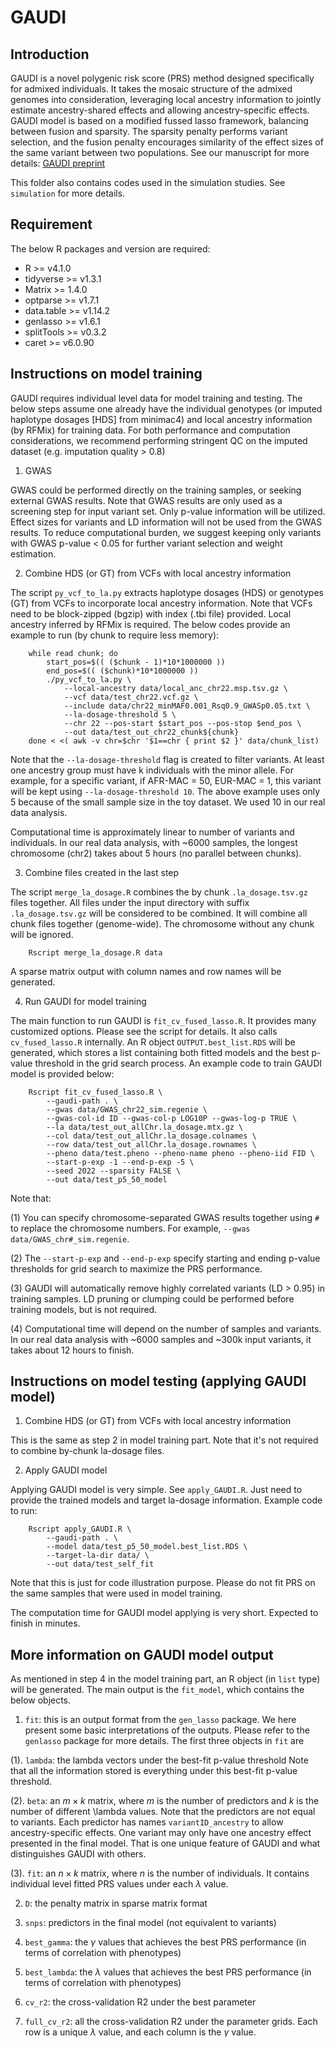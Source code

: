 # GAUDI

## Introduction

GAUDI is a novel polygenic risk score (PRS) method designed specifically for admixed individuals.
It takes the mosaic structure of the admixed genomes into consideration, leveraging local ancestry information to jointly estimate ancestry-shared effects and allowing ancestry-specific effects.
GAUDI model is based on a modified fussed lasso framework, balancing between fusion and sparsity.
The sparsity penalty performs variant selection, and the fusion penalty encourages similarity of the effect sizes of the same variant between two populations.
See our manuscript for more details: [GAUDI preprint](<https://www.biorxiv.org/content/10.1101/2022.10.06.511219v1.abstract>)

This folder also contains codes used in the simulation studies. See `simulation` for more details.

## Requirement

The below R packages and version are required:

* R >= v4.1.0
* tidyverse >= v1.3.1
* Matrix >= 1.4.0
* optparse >= v1.7.1
* data.table >= v1.14.2
* genlasso >= v1.6.1
* splitTools >= v0.3.2
* caret >= v6.0.90

## Instructions on model training

GAUDI requires individual level data for model training and testing.
The below steps assume one already have the individual genotypes (or imputed haplotype dosages [HDS] from minimac4) and local ancestry information (by RFMix) for training data.
For both performance and computation considerations, we recommend performing stringent QC on the imputed dataset (e.g. imputation quality > 0.8)

1. GWAS

GWAS could be performed directly on the training samples, or seeking external GWAS results. Note that GWAS results are only used as a screening step for input variant set.
Only p-value information will be utilized. Effect sizes for variants and LD information will not be used from the GWAS results.
To reduce computational burden, we suggest keeping only variants with GWAS p-value < 0.05 for further variant selection and weight estimation.

2. Combine HDS (or GT) from VCFs with local ancestry information

The script `py_vcf_to_la.py` extracts haplotype dosages (HDS) or genotypes (GT) from VCFs to incorporate local ancestry information. 
Note that VCFs need to be block-zipped (bgzip) with index (.tbi file) provided.
Local ancestry inferred by RFMix is required. The below codes provide an example to run (by chunk to require less memory):

		while read chunk; do
			start_pos=$(( ($chunk - 1)*10*1000000 ))
			end_pos=$(( ($chunk)*10*1000000 ))
			./py_vcf_to_la.py \
				--local-ancestry data/local_anc_chr22.msp.tsv.gz \
				--vcf data/test_chr22.vcf.gz \
				--include data/chr22_minMAF0.001_Rsq0.9_GWASp0.05.txt \
				--la-dosage-threshold 5 \
				--chr 22 --pos-start $start_pos --pos-stop $end_pos \
				--out data/test_out_chr22_chunk${chunk}
		done < <( awk -v chr=$chr '$1==chr { print $2 }' data/chunk_list)

Note that the `--la-dosage-threshold` flag is created to filter variants. At least one ancestry group must have k individuals with the minor allele.
For example, for a specific variant, if AFR-MAC = 50, EUR-MAC = 1, this variant will be kept using `--la-dosage-threshold 10`. 
The above example uses only 5 because of the small sample size in the toy dataset. We used 10 in our real data analysis.

Computational time is approximately linear to number of variants and individuals. 
In our real data analysis, with ~6000 samples, the longest chromosome (chr2) takes about 5 hours (no parallel between chunks).

3. Combine files created in the last step

The script `merge_la_dosage.R` combines the by chunk `.la_dosage.tsv.gz` files together. 
All files under the input directory with suffix `.la_dosage.tsv.gz` will be considered to be combined.
It will combine all chunk files together (genome-wide).
The chromosome without any chunk will be ignored.

		Rscript merge_la_dosage.R data

A sparse matrix output with column names and row names will be generated.

4. Run GAUDI for model training

The main function to run GAUDI is `fit_cv_fused_lasso.R`. 
It provides many customized options. Please see the script for details.
It also calls `cv_fused_lasso.R` internally.
An R object `OUTPUT.best_list.RDS` will be generated, which stores a list containing both fitted models and the best p-value threshold in the grid search process.
An example code to train GAUDI model is provided below:


		Rscript fit_cv_fused_lasso.R \
			--gaudi-path . \
			--gwas data/GWAS_chr22_sim.regenie \
			--gwas-col-id ID --gwas-col-p LOG10P --gwas-log-p TRUE \
			--la data/test_out_allChr.la_dosage.mtx.gz \
			--col data/test_out_allChr.la_dosage.colnames \
			--row data/test_out_allChr.la_dosage.rownames \
			--pheno data/test.pheno --pheno-name pheno --pheno-iid FID \
			--start-p-exp -1 --end-p-exp -5 \
			--seed 2022 --sparsity FALSE \
			--out data/test_p5_50_model

Note that: 

(1) You can specify chromosome-separated GWAS results together using `#` to replace the chromosome numbers.
For example, `--gwas data/GWAS_chr#_sim.regenie`.

(2) The `--start-p-exp` and `--end-p-exp` specify starting and ending p-value thresholds for grid search to maximize the PRS performance.

(3) GAUDI will automatically remove highly correlated variants (LD > 0.95) in training samples.
LD pruning or clumping could be performed before training models, but is not required.

(4) Computational time will depend on the number of samples and variants.
In our real data analysis with ~6000 samples and ~300k input variants, it takes about 12 hours to finish.

## Instructions on model testing (applying GAUDI model)

1. Combine HDS (or GT) from VCFs with local ancestry information

This is the same as step 2 in model training part. 
Note that it's not required to combine by-chunk la-dosage files.

2. Apply GAUDI model

Applying GAUDI model is very simple. See `apply_GAUDI.R`.
Just need to provide the trained models and target la-dosage information.
Example code to run:

		Rscript apply_GAUDI.R \
			--gaudi-path . \
			--model data/test_p5_50_model.best_list.RDS \
			--target-la-dir data/ \
			--out data/test_self_fit

Note that this is just for code illustration purpose.
Please do not fit PRS on the same samples that were used in model training.

The computation time for GAUDI model applying is very short.
Expected to finish in minutes.

## More information on GAUDI model output

As mentioned in step 4 in the model training part, an R object (in `list` type) will be generated.
The main output is the `fit_model`, which contains the below objects.

1. `fit`: this is an output format from the `gen_lasso` package.
We here present some basic interpretations of the outputs.
Please refer to the `genlasso` package for more details.
The first three objects in `fit` are

(1). `lambda`: the lambda vectors under the best-fit p-value threshold
Note that all the information stored is everything under this best-fit p-value threshold.

(2). `beta`: an $m \times k$ matrix, where $m$ is the number of predictors and $k$ is the number of different \lambda values.
Note that the predictors are not equal to variants.
Each predictor has names `variantID_ancestry` to allow ancestry-specific effects.
One variant may only have one ancestry effect presented in the final model.
That is one unique feature of GAUDI and what distinguishes GAUDI with others.

(3). `fit`: an $n \times k$ matrix, where $n$ is the number of individuals.
It contains individual level fitted PRS values under each $\lambda$ value.

2. `D`: the penalty matrix in sparse matrix format

3. `snps`: predictors in the final model (not equivalent to variants)

4. `best_gamma`: the $\gamma$ values that achieves the best PRS performance (in terms of correlation with phenotypes)

5. `best_lambda`: the $\lambda$ values that achieves the best PRS performance (in terms of correlation with phenotypes)

6. `cv_r2`: the cross-validation R2 under the best parameter

7. `full_cv_r2`: all the cross-validation R2 under the parameter grids.
Each row is a unique $\lambda$ value, and each column is the $\gamma$ value.


